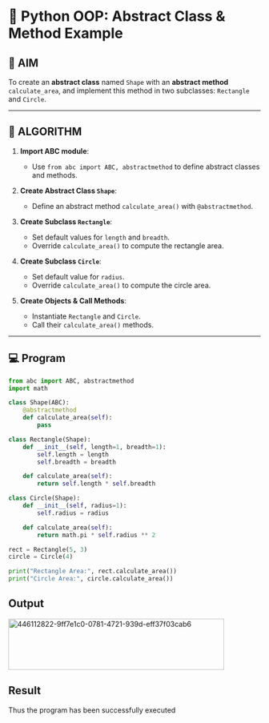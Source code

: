 # 🐍 Python OOP: Abstract Class & Method Example

## 🎯 AIM

To create an **abstract class** named `Shape` with an **abstract method** `calculate_area`, and implement this method in two subclasses: `Rectangle` and `Circle`.

---

## 🧠 ALGORITHM

1. **Import ABC module**:
   - Use `from abc import ABC, abstractmethod` to define abstract classes and methods.

2. **Create Abstract Class `Shape`**:
   - Define an abstract method `calculate_area()` with `@abstractmethod`.

3. **Create Subclass `Rectangle`**:
   - Set default values for `length` and `breadth`.
   - Override `calculate_area()` to compute the rectangle area.

4. **Create Subclass `Circle`**:
   - Set default value for `radius`.
   - Override `calculate_area()` to compute the circle area.

5. **Create Objects & Call Methods**:
   - Instantiate `Rectangle` and `Circle`.
   - Call their `calculate_area()` methods.

---

## 💻 Program

```python
from abc import ABC, abstractmethod
import math

class Shape(ABC):
    @abstractmethod
    def calculate_area(self):
        pass

class Rectangle(Shape):
    def __init__(self, length=1, breadth=1):
        self.length = length
        self.breadth = breadth

    def calculate_area(self):
        return self.length * self.breadth

class Circle(Shape):
    def __init__(self, radius=1):
        self.radius = radius

    def calculate_area(self):
        return math.pi * self.radius ** 2

rect = Rectangle(5, 3)
circle = Circle(4)

print("Rectangle Area:", rect.calculate_area())
print("Circle Area:", circle.calculate_area())
```

## Output
<img width="431" height="102" alt="446112822-9ff7e1c0-0781-4721-939d-eff37f03cab6" src="https://github.com/user-attachments/assets/a02f391b-0d1a-465f-977d-95878b2a6465" />


## Result
Thus the program has been successfully executed
